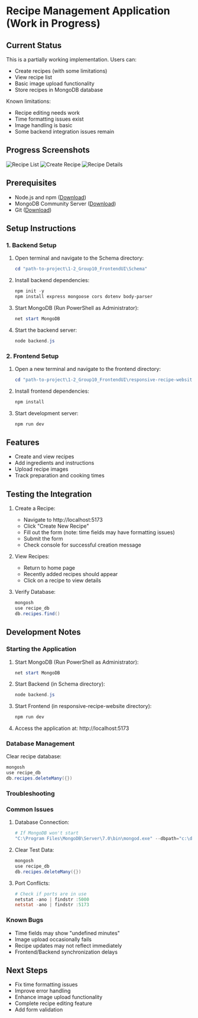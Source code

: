 # Recipe Management Application (Work in Progress)

## Current Status
This is a partially working implementation. Users can:
- Create recipes (with some limitations)
- View recipe list
- Basic image upload functionality
- Store recipes in MongoDB database

Known limitations:
- Recipe editing needs work
- Time formatting issues exist
- Image handling is basic
- Some backend integration issues remain

## Progress Screenshots
![Recipe List](./images/Screenshot_2025-02-16-190425.png)
![Create Recipe](./images/Screenshot_2025-02-16-190409.png)
![Recipe Details](./images/Screenshot_2025-02-16-190441.png)

## Prerequisites
- Node.js and npm ([Download](https://nodejs.org/))
- MongoDB Community Server ([Download](https://www.mongodb.com/try/download/community))
- Git ([Download](https://git-scm.com/downloads))

## Setup Instructions

### 1. Backend Setup

1. Open terminal and navigate to the Schema directory:
   ```powershell
   cd "path-to-project\1-2_Group10_FrontendUI\Schema"
   ```

2. Install backend dependencies:
   ```powershell
   npm init -y
   npm install express mongoose cors dotenv body-parser
   ```

3. Start MongoDB (Run PowerShell as Administrator):
   ```powershell
   net start MongoDB
   ```

4. Start the backend server:
   ```powershell
   node backend.js
   ```

### 2. Frontend Setup

1. Open a new terminal and navigate to the frontend directory:
   ```powershell
   cd "path-to-project\1-2_Group10_FrontendUI\responsive-recipe-website"
   ```

2. Install frontend dependencies:
   ```powershell
   npm install
   ```

3. Start development server:
   ```powershell
   npm run dev
   ```

## Features
- Create and view recipes
- Add ingredients and instructions
- Upload recipe images
- Track preparation and cooking times

## Testing the Integration

1. Create a Recipe:
   - Navigate to http://localhost:5173
   - Click "Create New Recipe"
   - Fill out the form (note: time fields may have formatting issues)
   - Submit the form
   - Check console for successful creation message

2. View Recipes:
   - Return to home page
   - Recently added recipes should appear
   - Click on a recipe to view details

3. Verify Database:
   ```powershell
   mongosh
   use recipe_db
   db.recipes.find()
   ```

## Development Notes

### Starting the Application

1. Start MongoDB (Run PowerShell as Administrator):
   ```powershell
   net start MongoDB
   ```

2. Start Backend (in Schema directory):
   ```powershell
   node backend.js
   ```

3. Start Frontend (in responsive-recipe-website directory):
   ```powershell
   npm run dev
   ```

4. Access the application at: http://localhost:5173

### Database Management
Clear recipe database:
```powershell
mongosh
use recipe_db
db.recipes.deleteMany({})
```

### Troubleshooting

### Common Issues

1. Database Connection:
   ```powershell
   # If MongoDB won't start
   "C:\Program Files\MongoDB\Server\7.0\bin\mongod.exe" --dbpath="c:\data\db"
   ```

2. Clear Test Data:
   ```powershell
   mongosh
   use recipe_db
   db.recipes.deleteMany({})
   ```

3. Port Conflicts:
   ```powershell
   # Check if ports are in use
   netstat -ano | findstr :5000
   netstat -ano | findstr :5173
   ```

### Known Bugs
- Time fields may show "undefined minutes"
- Image upload occasionally fails
- Recipe updates may not reflect immediately
- Frontend/Backend synchronization delays

## Next Steps
- Fix time formatting issues
- Improve error handling
- Enhance image upload functionality
- Complete recipe editing feature
- Add form validation
